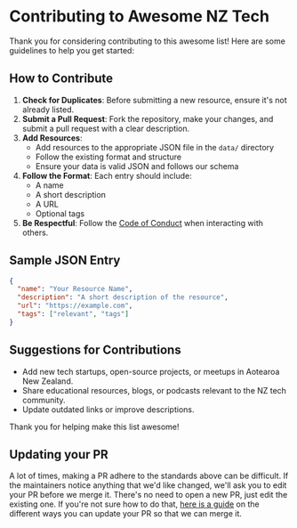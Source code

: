 # Contributing to Awesome NZ Tech

Thank you for considering contributing to this awesome list! Here are some guidelines to help you get started:

## How to Contribute

1. **Check for Duplicates**: Before submitting a new resource, ensure it's not already listed.
2. **Submit a Pull Request**: Fork the repository, make your changes, and submit a pull request with a clear description.
3. **Add Resources**:
   - Add resources to the appropriate JSON file in the `data/` directory
   - Follow the existing format and structure
   - Ensure your data is valid JSON and follows our schema
4. **Follow the Format**: Each entry should include:
   - A name
   - A short description
   - A URL
   - Optional tags
5. **Be Respectful**: Follow the [Code of Conduct](./CODE_OF_CONDUCT.md) when interacting with others.

## Sample JSON Entry

```json
{
  "name": "Your Resource Name",
  "description": "A short description of the resource",
  "url": "https://example.com",
  "tags": ["relevant", "tags"]
}
```

## Suggestions for Contributions

- Add new tech startups, open-source projects, or meetups in Aotearoa New Zealand.
- Share educational resources, blogs, or podcasts relevant to the NZ tech community.
- Update outdated links or improve descriptions.

Thank you for helping make this list awesome!

## Updating your PR

A lot of times, making a PR adhere to the standards above can be difficult.
If the maintainers notice anything that we'd like changed, we'll ask you to
edit your PR before we merge it. There's no need to open a new PR, just edit
the existing one. If you're not sure how to do that,
[here is a guide](https://github.com/RichardLitt/knowledge/blob/master/github/amending-a-commit-guide.md)
on the different ways you can update your PR so that we can merge it.
